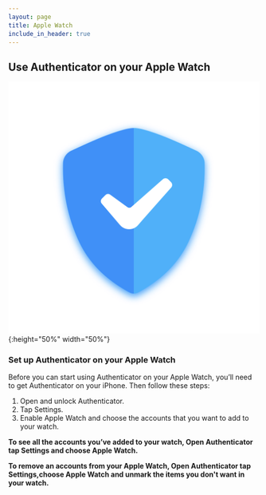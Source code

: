 ```yaml
---
layout: page
title: Apple Watch
include_in_header: true
---
```

## **Use Authenticator on your Apple Watch**

![Apple Watch](../assets/appicon.png){:height="50%" width="50%"}

### Set up Authenticator on your Apple Watch
Before you can start using Authenticator on your Apple Watch, you’ll need to get Authenticator on your iPhone. Then follow these steps:

1. Open and unlock Authenticator.
2. Tap Settings.
3. Enable Apple Watch and choose the accounts that you want to add to your watch.


**To see all the accounts you’ve added to your watch, Open Authenticator tap Settings and choose Apple Watch.**

**To remove an accounts from your Apple Watch, Open Authenticator tap Settings,choose Apple Watch and unmark the items you don't want in your watch.**
